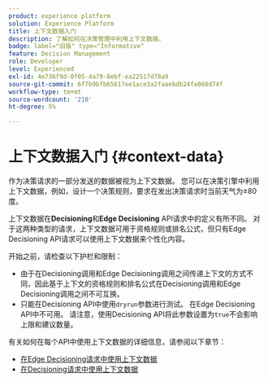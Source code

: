 ```yaml
---
product: experience platform
solution: Experience Platform
title: 上下文数据入门
description: 了解如何在决策管理中利用上下文数据。
badge: label="旧版" type="Informative"
feature: Decision Management
role: Developer
level: Experienced
exl-id: 4e736f9d-0f05-4a79-8ebf-ea22517d78a9
source-git-commit: 6f7b9bfb65617ee1ace3a2faaebdb24fa068d74f
workflow-type: tm+mt
source-wordcount: '210'
ht-degree: 5%

---
```


# 上下文数据入门 {#context-data}

作为决策请求的一部分发送的数据被视为上下文数据。 您可以在决策引擎中利用上下文数据，例如，设计一个决策规则，要求在发出决策请求时当前天气为≥80度。

上下文数据在&#x200B;**Decisioning**&#x200B;和&#x200B;**Edge Decisioning** API请求中的定义有所不同。 对于这两种类型的请求，上下文数据可用于资格规则或排名公式，但只有Edge Decisioning API请求可以使用上下文数据来个性化内容。

开始之前，请检查以下护栏和限制：

* 由于在Decisioning调用和Edge Decisioning调用之间传递上下文的方式不同，因此基于上下文的资格规则和排名公式在Decisioning调用和Edge Decisioning调用之间不可互换。
* 只能在Decisioning API中使用`dryrun`参数进行测试。 在Edge Decisioning API中不可用。 请注意，使用Decisioning API将此参数设置为`true`不会影响上限和建议数量。

有关如何在每个API中使用上下文数据的详细信息，请参阅以下章节：

* [在Edge Decisioning请求中使用上下文数据](context-data-edge.md)
* [在Decisioning请求中使用上下文数据](context-data-decisioning.md)
